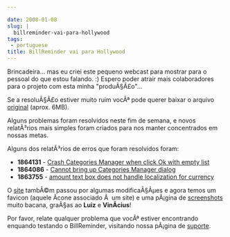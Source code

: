 ```yaml
---

date: 2008-01-08
slug: |
  billreminder-vai-para-hollywood
tags:
 - portuguese
title: BillReminder vai para Hollywood
---
```


Brincadeira... mas eu criei este pequeno webcast para mostrar para o
pessoal do que estou falando. :) Espero poder atrair mais colaboradores
para o projeto com esta minha "produÃ§Ã£o"...

Se a resoluÃ§Ã£o estiver muito ruim vocÃª pode querer baixar o arquivo
[original](http://www.gnulinuxbrasil.org/downloads/billreminder_en.ogv)
(aprox. 6MB).

Alguns problemas foram resolvidos neste fim de semana, e novos
relatÃ³rios mais simples foram criados para nos manter concentrados em
nossas metas.

Alguns dos relatÃ³rios de erros que foram resolvidos foram:

-   **1864131** - [Crash Categories Manager when click Ok with empty
    list](https://sourceforge.net/tracker/index.php?func=detail&aid=1864131&group_id=161428&atid=819795)
-   **1864086** - [Cannot bring up Categories Manager
    dialog](https://sourceforge.net/tracker/index.php?func=detail&aid=1864086&group_id=161428&atid=819795)
-   **1863755** - [amount text box does not handle localization for
    currency](https://sourceforge.net/tracker/index.php?func=detail&aid=1863755&group_id=161428&atid=819795)

O [site](http://billreminder.gnulinuxbrasil.org) tambÃ©m passou por
algumas modificaÃ§Ãµes e agora temos um favicon (aquele Ã­cone associado
Ã  um site) e uma pÃ¡gina de
[screenshots](http://billreminder.gnulinuxbrasil.org/?page_id=5) muito
bacana, graÃ§as ao **Luiz** e **VinÃ­cius**!

Por favor, relate qualquer problema que vocÃª estiver encontrando
enquando testando o BillReminder, visitando nossa pÃ¡gina de
[suporte](https://sourceforge.net/tracker/?group_id=161428).
